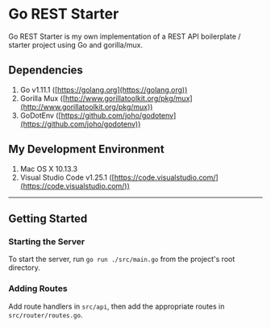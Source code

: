 # Go REST Starter

Go REST Starter is my own implementation of a REST API boilerplate / starter project using Go and gorilla/mux.

## Dependencies

1. Go v1.11.1 ([https://golang.org](https://golang.org))
2. Gorilla Mux ([http://www.gorillatoolkit.org/pkg/mux](http://www.gorillatoolkit.org/pkg/mux))
3. GoDotEnv ([https://github.com/joho/godotenv](https://github.com/joho/godotenv))

## My Development Environment

1. Mac OS X 10.13.3
2. Visual Studio Code v1.25.1 ([https://code.visualstudio.com/](https://code.visualstudio.com/))

---

## Getting Started

### Starting the Server

To start the server, run `go run ./src/main.go` from the project's root directory.

### Adding Routes

Add route handlers in `src/api`, then add the appropriate routes in `src/router/routes.go`.